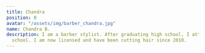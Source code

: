 ```yaml
---
title: Chandra
position: 0
avatar: "/assets/img/barber_chandra.jpg"
name: Chandra B.
description: I am a barber stylist. After graduating high school, I attended cosmetology
  school. I am now licensed and have been cutting hair since 2010.
---
```


